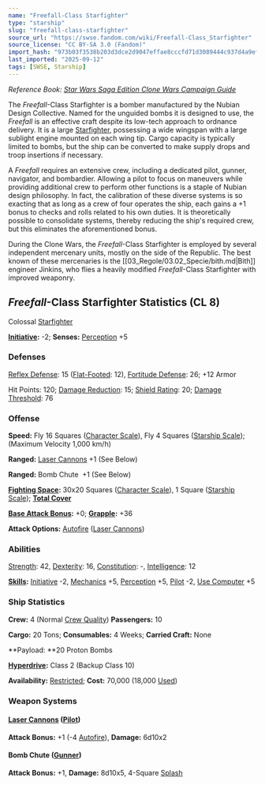 ```yaml
---
name: "Freefall-Class Starfighter"
type: "starship"
slug: "freefall-class-starfighter"
source_url: "https://swse.fandom.com/wiki/Freefall-Class_Starfighter"
source_license: "CC BY-SA 3.0 (Fandom)"
import_hash: "973b03f3538b203d3dce2d9047effae8cccfd71d3089444c937d4a9ef81d27a5"
last_imported: "2025-09-12"
tags: [SWSE, Starship]
---
```

*Reference Book: [Star Wars Saga Edition Clone Wars Campaign Guide](https://swse.fandom.com/wiki/Star_Wars_Saga_Edition_Clone_Wars_Campaign_Guide)*

The *Freefall*-Class Starfighter is a bomber manufactured by the Nubian Design Collective. Named for the unguided bombs it is designed to use, the *Freefall* is an effective craft despite its low-tech approach to ordnance delivery. It is a large [Starfighter](https://swse.fandom.com/wiki/Starfighter), possessing a wide wingspan with a large sublight engine mounted on each wing tip. Cargo capacity is typically limited to bombs, but the ship can be converted to make supply drops and troop insertions if necessary. 

A *Freefall* requires an extensive crew, including a dedicated pilot, gunner, navigator, and bombardier. Allowing a pilot to focus on maneuvers while providing additional crew to perform other functions is a staple of Nubian design philosophy. In fact, the calibration of these diverse systems is so exacting that as long as a crew of four operates the ship, each gains a +1 bonus to checks and rolls related to his own duties. It is theoretically possible to consolidate systems, thereby reducing the ship's required crew, but this eliminates the aforementioned bonus. 

During the Clone Wars, the *Freefall*-Class Starfighter is employed by several independent mercenary units, mostly on the side of the Republic. The best known of these mercenaries is the [[03_Regole/03.02_Specie/bith.md|Bith]] engineer Jinkins, who flies a heavily modified *Freefall*-Class Starfighter with improved weaponry. 

## *Freefall*-Class Starfighter Statistics (CL 8)
Colossal [Starfighter](https://swse.fandom.com/wiki/Starfighter)

**[Initiative](https://swse.fandom.com/wiki/Initiative):** -2; **Senses:** [Perception](https://swse.fandom.com/wiki/Perception) +5
### Defenses
[Reflex Defense](https://swse.fandom.com/wiki/Reflex_Defense_(Vehicles)): 15 ([Flat-Footed](https://swse.fandom.com/wiki/Flat-Footed): 12), [Fortitude Defense](https://swse.fandom.com/wiki/Fortitude_Defense_(Vehicles)): 26; +12 Armor

Hit Points: 120; [Damage Reduction](https://swse.fandom.com/wiki/Damage_Reduction): 15; [Shield Rating](https://swse.fandom.com/wiki/Shield_Rating): 20; [Damage Threshold](https://swse.fandom.com/wiki/Damage_Threshold_(Vehicles)): 76
### Offense
**Speed:** Fly 16 Squares ([Character Scale](https://swse.fandom.com/wiki/Character_Scale)), Fly 4 Squares ([Starship Scale](https://swse.fandom.com/wiki/Starship_Scale)); (Maximum Velocity 1,000 km/h)

**Ranged:** [Laser Cannons](https://swse.fandom.com/wiki/Laser_Cannons) +1 (See Below)

**Ranged:** Bomb Chute  +1 (See Below)

**[Fighting Space](https://swse.fandom.com/wiki/Fighting_Space):** 30x20 Squares ([Character Scale](https://swse.fandom.com/wiki/Character_Scale)), 1 Square ([Starship Scale](https://swse.fandom.com/wiki/Starship_Scale)); **[Total Cover](https://swse.fandom.com/wiki/Total_Cover)**

**[Base Attack Bonus](https://swse.fandom.com/wiki/Base_Attack_Bonus):** +0; **[Grapple](https://swse.fandom.com/wiki/Grapple):** +36

**Attack Options:** [Autofire](https://swse.fandom.com/wiki/Autofire_(Vehicle_Combat)) ([Laser Cannons](https://swse.fandom.com/wiki/Laser_Cannons))
### Abilities
[Strength](https://swse.fandom.com/wiki/Strength): 42, [Dexterity](https://swse.fandom.com/wiki/Dexterity): 16, [Constitution](https://swse.fandom.com/wiki/Constitution): -, [Intelligence](https://swse.fandom.com/wiki/Intelligence): 12

**[Skills](https://swse.fandom.com/wiki/Skills):** [Initiative](https://swse.fandom.com/wiki/Initiative) -2, [Mechanics](https://swse.fandom.com/wiki/Mechanics) +5, [Perception](https://swse.fandom.com/wiki/Perception) +5, [Pilot](https://swse.fandom.com/wiki/Pilot) -2, [Use Computer](https://swse.fandom.com/wiki/Use_Computer) +5
### Ship Statistics
**Crew:** 4 (Normal [Crew Quality](https://swse.fandom.com/wiki/Crew_Quality)) **Passengers:** 10

**Cargo:** 20 Tons; **Consumables:** 4 Weeks; **Carried Craft:** None

**Payload: **20 Proton Bombs

**[Hyperdrive](https://swse.fandom.com/wiki/Hyperdrive):** Class 2 (Backup Class 10)

**Availability:** [Restricted](https://swse.fandom.com/wiki/Restricted); **Cost:** 70,000 (18,000 [Used](https://swse.fandom.com/wiki/Used))
### Weapon Systems
#### **[Laser Cannons](https://swse.fandom.com/wiki/Laser_Cannons) ([Pilot](https://swse.fandom.com/wiki/Pilot_(Vehicle_Combat)))**
**Attack Bonus:** +1 (-4 [Autofire](https://swse.fandom.com/wiki/Autofire_(Vehicle_Combat))), **Damage:** 6d10x2

#### **Bomb Chute ([Gunner](https://swse.fandom.com/wiki/Gunner))**
**Attack Bonus:** +1, **Damage:** 8d10x5, 4-Square [Splash](https://swse.fandom.com/wiki/Splash)